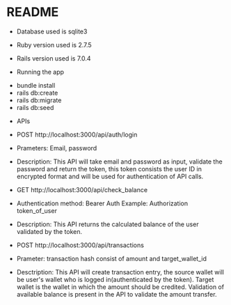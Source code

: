 # README

* Database used is sqlite3

* Ruby version used is 2.7.5

* Rails version used is 7.0.4

* Running the app
- bundle install
- rails db:create
- rails db:migrate
- rails db:seed

* APIs

- POST http://localhost:3000/api/auth/login
- Prameters: Email, password
- Description: This API will take email and password as input, validate the password and return the token, this token consists the user ID in encrypted format and will be used for authentication of API calls.


- GET http://localhost:3000/api/check_balance
- Authentication method: Bearer Auth Example: Authorization token_of_user
- Description: This API returns the calculated balance of the user validated by the token.


- POST http://localhost:3000/api/transactions
- Prameter: transaction hash consist of amount and target_wallet_id
- Desctription: This API will create transaction entry, the source wallet will be user's wallet who is logged in(authenticated by the token). Target wallet is the wallet in which the amount should be credited. Validation of available balance is present in the API to validate the amount transfer.
